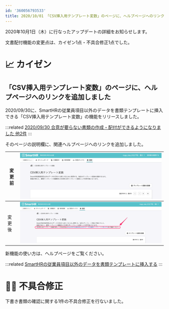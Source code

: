 ```yaml
---
id: '360056793533'
title: 2020/10/01 「CSV挿入用テンプレート変数」のページに、ヘルプページへのリンクを追加しました 他1件
---
```

2020年10月1日（木）に行なったアップデートの詳細をお知らせします。

文書配付機能の変更点は、カイゼン1点・不具合修正1点でした。

# 📈 カイゼン

## 「CSV挿入用テンプレート変数」のページに、ヘルプページへのリンクを追加しました

2020/09/30に、SmartHRの従業員項目以外のデータを書類テンプレートに挿入できる「CSV挿入用テンプレート変数」の機能をリリースしました。

:::related
[2020/09/30 合意が要らない書類の作成・配付ができるようになりました 他2件](https://knowledge.smarthr.jp/hc/ja/articles/360054923014)
:::

そのページの説明欄に、関連ヘルプページへのリンクを追加しました。

| 変更前 | ![94675831-52baa800-0355-11eb-9b98-e322543ffd14-2.png](./94675831-52baa800-0355-11eb-9b98-e322543ffd14-2.png) |
| --- | --- |
| 変更後 | ![94675801-45052280-0355-11eb-8bde-7f3b761fe3c5-2.png](./94675801-45052280-0355-11eb-8bde-7f3b761fe3c5-2.png) |

新機能の使い方は、ヘルプページをご覧ください。

:::related
[SmartHRの従業員項目以外のデータを書類テンプレートに挿入する](https://knowledge.smarthr.jp/hc/ja/articles/360054592174)
:::

# 👨‍⚕️ 不具合修正

下書き書類の確認に関する1件の不具合修正を行ないました。
